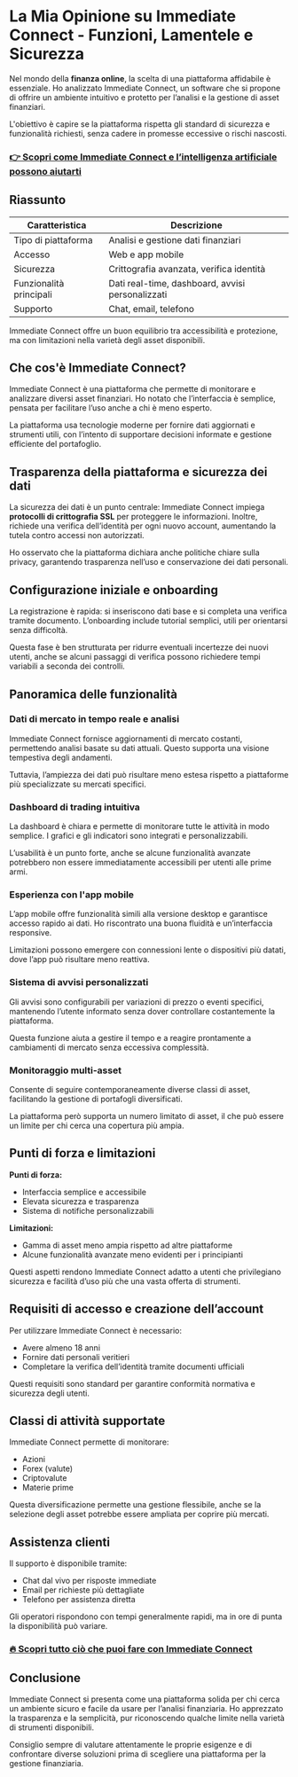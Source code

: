 # La Mia Opinione su Immediate Connect - Funzioni, Lamentele e Sicurezza
 

Nel mondo della **finanza online**, la scelta di una piattaforma affidabile è essenziale. Ho analizzato Immediate Connect, un software che si propone di offrire un ambiente intuitivo e protetto per l’analisi e la gestione di asset finanziari. 

L'obiettivo è capire se la piattaforma rispetta gli standard di sicurezza e funzionalità richiesti, senza cadere in promesse eccessive o rischi nascosti.

### [👉 Scopri come Immediate Connect e l’intelligenza artificiale possono aiutarti](https://tinyurl.com/2dcmfkhc)
## Riassunto

| Caratteristica           | Descrizione                                |
|-------------------------|--------------------------------------------|
| Tipo di piattaforma      | Analisi e gestione dati finanziari         |
| Accesso                 | Web e app mobile                            |
| Sicurezza               | Crittografia avanzata, verifica identità  |
| Funzionalità principali | Dati real-time, dashboard, avvisi personalizzati |
| Supporto                | Chat, email, telefono                       |

Immediate Connect offre un buon equilibrio tra accessibilità e protezione, ma con limitazioni nella varietà degli asset disponibili.

## Che cos'è Immediate Connect?

Immediate Connect è una piattaforma che permette di monitorare e analizzare diversi asset finanziari. Ho notato che l’interfaccia è semplice, pensata per facilitare l’uso anche a chi è meno esperto.

La piattaforma usa tecnologie moderne per fornire dati aggiornati e strumenti utili, con l’intento di supportare decisioni informate e gestione efficiente del portafoglio.

## Trasparenza della piattaforma e sicurezza dei dati

La sicurezza dei dati è un punto centrale: Immediate Connect impiega **protocolli di crittografia SSL** per proteggere le informazioni. Inoltre, richiede una verifica dell’identità per ogni nuovo account, aumentando la tutela contro accessi non autorizzati.

Ho osservato che la piattaforma dichiara anche politiche chiare sulla privacy, garantendo trasparenza nell’uso e conservazione dei dati personali.

## Configurazione iniziale e onboarding

La registrazione è rapida: si inseriscono dati base e si completa una verifica tramite documento. L’onboarding include tutorial semplici, utili per orientarsi senza difficoltà.

Questa fase è ben strutturata per ridurre eventuali incertezze dei nuovi utenti, anche se alcuni passaggi di verifica possono richiedere tempi variabili a seconda dei controlli.

## Panoramica delle funzionalità

### Dati di mercato in tempo reale e analisi

Immediate Connect fornisce aggiornamenti di mercato costanti, permettendo analisi basate su dati attuali. Questo supporta una visione tempestiva degli andamenti.

Tuttavia, l’ampiezza dei dati può risultare meno estesa rispetto a piattaforme più specializzate su mercati specifici.

### Dashboard di trading intuitiva

La dashboard è chiara e permette di monitorare tutte le attività in modo semplice. I grafici e gli indicatori sono integrati e personalizzabili.

L’usabilità è un punto forte, anche se alcune funzionalità avanzate potrebbero non essere immediatamente accessibili per utenti alle prime armi.

### Esperienza con l'app mobile

L’app mobile offre funzionalità simili alla versione desktop e garantisce accesso rapido ai dati. Ho riscontrato una buona fluidità e un’interfaccia responsive.

Limitazioni possono emergere con connessioni lente o dispositivi più datati, dove l’app può risultare meno reattiva.

### Sistema di avvisi personalizzati

Gli avvisi sono configurabili per variazioni di prezzo o eventi specifici, mantenendo l’utente informato senza dover controllare costantemente la piattaforma.

Questa funzione aiuta a gestire il tempo e a reagire prontamente a cambiamenti di mercato senza eccessiva complessità.

### Monitoraggio multi-asset

Consente di seguire contemporaneamente diverse classi di asset, facilitando la gestione di portafogli diversificati.

La piattaforma però supporta un numero limitato di asset, il che può essere un limite per chi cerca una copertura più ampia.

## Punti di forza e limitazioni

**Punti di forza:**

- Interfaccia semplice e accessibile
- Elevata sicurezza e trasparenza
- Sistema di notifiche personalizzabili

**Limitazioni:**

- Gamma di asset meno ampia rispetto ad altre piattaforme
- Alcune funzionalità avanzate meno evidenti per i principianti

Questi aspetti rendono Immediate Connect adatto a utenti che privilegiano sicurezza e facilità d’uso più che una vasta offerta di strumenti.

## Requisiti di accesso e creazione dell’account

Per utilizzare Immediate Connect è necessario:

- Avere almeno 18 anni
- Fornire dati personali veritieri
- Completare la verifica dell’identità tramite documenti ufficiali

Questi requisiti sono standard per garantire conformità normativa e sicurezza degli utenti.

## Classi di attività supportate

Immediate Connect permette di monitorare:

- Azioni
- Forex (valute)
- Criptovalute
- Materie prime

Questa diversificazione permette una gestione flessibile, anche se la selezione degli asset potrebbe essere ampliata per coprire più mercati.

## Assistenza clienti

Il supporto è disponibile tramite:

- Chat dal vivo per risposte immediate
- Email per richieste più dettagliate
- Telefono per assistenza diretta

Gli operatori rispondono con tempi generalmente rapidi, ma in ore di punta la disponibilità può variare.

### [🔥 Scopri tutto ciò che puoi fare con Immediate Connect](https://tinyurl.com/2dcmfkhc)
## Conclusione

Immediate Connect si presenta come una piattaforma solida per chi cerca un ambiente sicuro e facile da usare per l’analisi finanziaria. Ho apprezzato la trasparenza e la semplicità, pur riconoscendo qualche limite nella varietà di strumenti disponibili.

Consiglio sempre di valutare attentamente le proprie esigenze e di confrontare diverse soluzioni prima di scegliere una piattaforma per la gestione finanziaria.